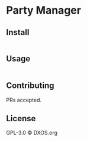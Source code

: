 # Party Manager


## Install

```
```

## Usage

```
```

## Contributing

PRs accepted.

## License

GPL-3.0 © DXOS.org

